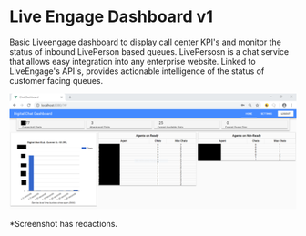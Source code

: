 # Live Engage Dashboard v1

Basic Liveengage dashboard to display call center KPI's and monitor the status of inbound LivePerson based queues. LivePersosn is a chat service that allows easy integration into any enterprise website. Linked to LiveEngage's API's, provides actionable intelligence of the status of customer facing queues.

<img src="https://github.com/CodyDeBruin/LeDashboardV1-Vue/blob/master/screenshot.PNG" alt="My Screenshot"/>

*Screenshot has redactions.
